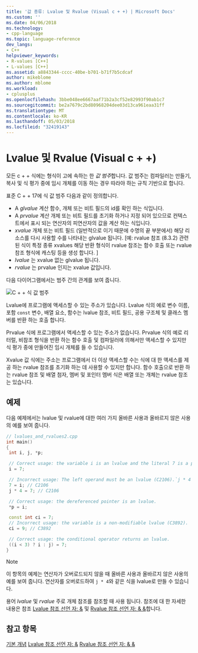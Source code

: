 ```yaml
---
title: '값 종류: Lvalue 및 Rvalue (Visual c + +) | Microsoft Docs'
ms.custom: ''
ms.date: 04/06/2018
ms.technology:
- cpp-language
ms.topic: language-reference
dev_langs:
- C++
helpviewer_keywords:
- R-values [C++]
- L-values [C++]
ms.assetid: a8843344-cccc-40be-b701-b71f7b5cdcaf
author: mikeblome
ms.author: mblome
ms.workload:
- cplusplus
ms.openlocfilehash: 3bbe048ee6667aaf71b2a3cf52e82993f90ab1c7
ms.sourcegitcommit: be2a7679c2bd80968204dee03d13ca961eaa31ff
ms.translationtype: MT
ms.contentlocale: ko-KR
ms.lasthandoff: 05/03/2018
ms.locfileid: "32419143"
---
```

# <a name="lvalues-and-rvalues-visual-c"></a>Lvalue 및 Rvalue (Visual c + +)

모든 c + + 식에는 형식이 고에 속하는 한 *값 범주*합니다. 값 범주는 컴파일러는 만들기, 복사 및 식 평가 중에 임시 개체를 이동 하는 경우 따라야 하는 규칙 기반으로 합니다.

 표준 C + + 17에 식 값 범주 다음과 같이 정의합니다.

- A *glvalue* 계산 함수, 개체 또는 비트 필드의 id를 확인 하는 식입니다.
- A *prvalue* 계산 개체 또는 비트 필드를 초기화 하거나 지정 되어 있으므로 컨텍스트에서 표시 되는 연산자의 피연산자의 값을 계산 하는 식입니다.
- *xvalue* 개체 또는 비트 필드 (일반적으로 이기 때문에 수명의 끝 부분에서) 해당 리소스를 다시 사용할 수를 나타내는 glvalue 됩니다. [예: rvalue 참조 (8.3.2) 관련 된 식이 특정 종류 xvalues 해당 반환 형식이 rvalue 참조는 함수 호출 또는 rvalue 참조 형식에 캐스팅 등을 생성 합니다. ]
- *lvalue* 는 xvalue 없는 glvalue 됩니다.
- *rvalue* 는 prvalue 인지는 xvalue 값입니다.

다음 다이어그램에서는 범주 간의 관계를 보여 줍니다.

 ![C + + 식 값 범주](media/value_categories.png "c + + 식 값 범주")

 Lvalue에 프로그램에 액세스할 수 있는 주소가 있습니다. Lvalue 식의 예로 변수 이름, 포함 `const` 변수, 배열 요소, 함수는 lvalue 참조, 비트 필드, 공용 구조체 및 클래스 멤버를 반환 하는 호출 합니다.

 Prvalue 식에 프로그램에서 액세스할 수 있는 주소가 없습니다. Prvalue 식의 예로 리터럴, 비참조 형식을 반환 하는 함수 호출 및 컴파일러에 의해서만 액세스할 수 있지만 식 평가 중에 만들어진 임시 개체를 들 수 있습니다.

 Xvalue 값 식에는 주소는 프로그램에서 더 이상 액세스할 수는 식에 대 한 액세스를 제공 하는 rvalue 참조를 초기화 하는 데 사용할 수 있지만 합니다. 함수 호출으로 반환 하는 rvalue 참조 및 배열 첨자, 멤버 및 포인터 멤버 식은 배열 또는 개체는 rvalue 참조는 있습니다.

## <a name="example"></a>예제

 다음 예제에서는 lvalue 및 rvalue에 대한 여러 가지 올바른 사용과 올바르지 않은 사용의 예를 보여 줍니다.

```cpp
// lvalues_and_rvalues2.cpp
int main()
{
 int i, j, *p;

 // Correct usage: the variable i is an lvalue and the literal 7 is a prvalue.
 i = 7;

 // Incorrect usage: The left operand must be an lvalue (C2106).`j * 4` is a prvalue.
 7 = i; // C2106
 j * 4 = 7; // C2106

 // Correct usage: the dereferenced pointer is an lvalue.
 *p = i;

 const int ci = 7;
 // Incorrect usage: the variable is a non-modifiable lvalue (C3892).
 ci = 9; // C3892

 // Correct usage: the conditional operator returns an lvalue.
 ((i < 3) ? i : j) = 7;
}
```

> [!NOTE]
> 이 항목의 예제는 연산자가 오버로드되지 않을 때 올바른 사용과 올바르지 않은 사용의 예를 보여 줍니다. 연산자를 오버로드하여 `j * 4`와 같은 식을 lvalue로 만들 수 있습니다.

용어 *lvalue* 및 *rvalue* 주로 개체 참조를 참조할 때 사용 됩니다. 참조에 대 한 자세한 내용은 참조 [Lvalue 참조 선언 자: &](../cpp/lvalue-reference-declarator-amp.md) 및 [Rvalue 참조 선언 자: & &](../cpp/rvalue-reference-declarator-amp-amp.md)합니다.

## <a name="see-also"></a>참고 항목

 [기본 개념](../cpp/basic-concepts-cpp.md) [Lvalue 참조 선언 자: &](../cpp/lvalue-reference-declarator-amp.md) [Rvalue 참조 선언 자: & &](../cpp/rvalue-reference-declarator-amp-amp.md)